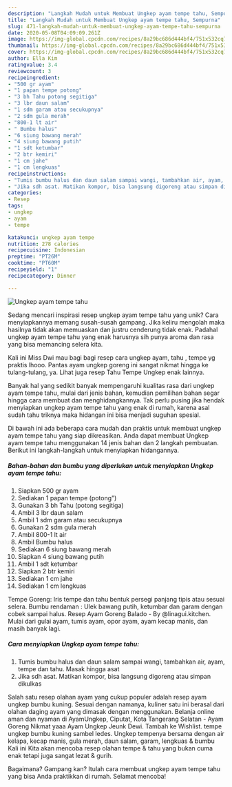 ```yaml
---
description: "Langkah Mudah untuk Membuat Ungkep ayam tempe tahu, Sempurna"
title: "Langkah Mudah untuk Membuat Ungkep ayam tempe tahu, Sempurna"
slug: 471-langkah-mudah-untuk-membuat-ungkep-ayam-tempe-tahu-sempurna
date: 2020-05-08T04:09:09.261Z
image: https://img-global.cpcdn.com/recipes/8a29bc686d444bf4/751x532cq70/ungkep-ayam-tempe-tahu-foto-resep-utama.jpg
thumbnail: https://img-global.cpcdn.com/recipes/8a29bc686d444bf4/751x532cq70/ungkep-ayam-tempe-tahu-foto-resep-utama.jpg
cover: https://img-global.cpcdn.com/recipes/8a29bc686d444bf4/751x532cq70/ungkep-ayam-tempe-tahu-foto-resep-utama.jpg
author: Ella Kim
ratingvalue: 3.4
reviewcount: 3
recipeingredient:
- "500 gr ayam"
- "1 papan tempe potong"
- "3 bh Tahu potong segitiga"
- "3 lbr daun salam"
- "1 sdm garam atau secukupnya"
- "2 sdm gula merah"
- "800-1 lt air"
- " Bumbu halus"
- "6 siung bawang merah"
- "4 siung bawang putih"
- "1 sdt ketumbar"
- "2 btr kemiri"
- "1 cm jahe"
- "1 cm lengkuas"
recipeinstructions:
- "Tumis bumbu halus dan daun salam sampai wangi, tambahkan air, ayam, tempe dan tahu. Masak hingga asat"
- "Jika sdh asat. Matikan kompor, bisa langsung digoreng atau simpan dikulkas"
categories:
- Resep
tags:
- ungkep
- ayam
- tempe

katakunci: ungkep ayam tempe 
nutrition: 278 calories
recipecuisine: Indonesian
preptime: "PT26M"
cooktime: "PT60M"
recipeyield: "1"
recipecategory: Dinner

---
```



![Ungkep ayam tempe tahu](https://img-global.cpcdn.com/recipes/8a29bc686d444bf4/751x532cq70/ungkep-ayam-tempe-tahu-foto-resep-utama.jpg)

Sedang mencari inspirasi resep ungkep ayam tempe tahu yang unik? Cara menyiapkannya memang susah-susah gampang. Jika keliru mengolah maka hasilnya tidak akan memuaskan dan justru cenderung tidak enak. Padahal ungkep ayam tempe tahu yang enak harusnya sih punya aroma dan rasa yang bisa memancing selera kita.

Kali ini Miss Dwi mau bagi bagi resep cara ungkep ayam, tahu , tempe yg praktis lhooo. Pantas ayam ungkep goreng ini sangat nikmat hingga ke tulang-tulang, ya. Lihat juga resep Tahu Tempe Ungkep enak lainnya.

Banyak hal yang sedikit banyak mempengaruhi kualitas rasa dari ungkep ayam tempe tahu, mulai dari jenis bahan, kemudian pemilihan bahan segar hingga cara membuat dan menghidangkannya. Tak perlu pusing jika hendak menyiapkan ungkep ayam tempe tahu yang enak di rumah, karena asal sudah tahu triknya maka hidangan ini bisa menjadi suguhan spesial.


Di bawah ini ada beberapa cara mudah dan praktis untuk membuat ungkep ayam tempe tahu yang siap dikreasikan. Anda dapat membuat Ungkep ayam tempe tahu menggunakan 14 jenis bahan dan 2 langkah pembuatan. Berikut ini langkah-langkah untuk menyiapkan hidangannya.

<!--inarticleads1-->

##### Bahan-bahan dan bumbu yang diperlukan untuk menyiapkan Ungkep ayam tempe tahu:

1. Siapkan 500 gr ayam
1. Sediakan 1 papan tempe (potong&#34;)
1. Gunakan 3 bh Tahu (potong segitiga)
1. Ambil 3 lbr daun salam
1. Ambil 1 sdm garam atau secukupnya
1. Gunakan 2 sdm gula merah
1. Ambil 800-1 lt air
1. Ambil  Bumbu halus
1. Sediakan 6 siung bawang merah
1. Siapkan 4 siung bawang putih
1. Ambil 1 sdt ketumbar
1. Siapkan 2 btr kemiri
1. Sediakan 1 cm jahe
1. Sediakan 1 cm lengkuas


Tempe Goreng: Iris tempe dan tahu bentuk persegi panjang tipis atau sesuai selera. Bumbu rendaman : Ulek bawang putih, ketumbar dan garam dengan cobek sampai halus. Resep Ayam Goreng Balado - By @linagui.kitchen. Mulai dari gulai ayam, tumis ayam, opor ayam, ayam kecap manis, dan masih banyak lagi. 

<!--inarticleads2-->

##### Cara menyiapkan Ungkep ayam tempe tahu:

1. Tumis bumbu halus dan daun salam sampai wangi, tambahkan air, ayam, tempe dan tahu. Masak hingga asat
1. Jika sdh asat. Matikan kompor, bisa langsung digoreng atau simpan dikulkas


Salah satu resep olahan ayam yang cukup populer adalah resep ayam ungkep bumbu kuning. Sesuai dengan namanya, kuliner satu ini berasal dari olahan daging ayam yang dimasak dengan menggunakan. Belanja online aman dan nyaman di AyamUngkep, Ciputat, Kota Tangerang Selatan - Ayam Goreng Nikmat yaaa Ayam Ungkep Jeunk Dewi. Tambah ke Wishlist. tempe ungkep bumbu kuning sambel ledes. Ungkep tempenya bersama dengan air kelapa, kecap manis, gula merah, daun salam, garam, lengkuas &amp; bumbu Kali ini Kita akan mencoba resep olahan tempe &amp; tahu yang bukan cuma enak tetapi juga sangat lezat &amp; gurih. 

Bagaimana? Gampang kan? Itulah cara membuat ungkep ayam tempe tahu yang bisa Anda praktikkan di rumah. Selamat mencoba!

